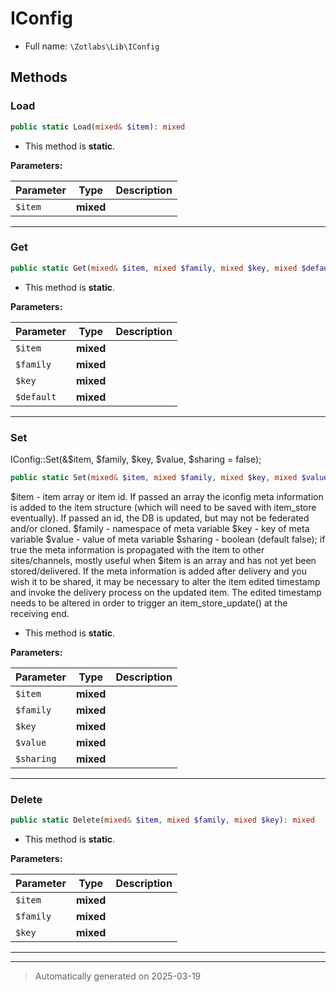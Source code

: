 
# IConfig





* Full name: `\Zotlabs\Lib\IConfig`




## Methods


### Load



```php
public static Load(mixed& $item): mixed
```



* This method is **static**.




**Parameters:**

| Parameter | Type | Description |
|-----------|------|-------------|
| `$item` | **mixed** |  |





***

### Get



```php
public static Get(mixed& $item, mixed $family, mixed $key, mixed $default = false): mixed
```



* This method is **static**.




**Parameters:**

| Parameter | Type | Description |
|-----------|------|-------------|
| `$item` | **mixed** |  |
| `$family` | **mixed** |  |
| `$key` | **mixed** |  |
| `$default` | **mixed** |  |





***

### Set

IConfig::Set(&$item, $family, $key, $value, $sharing = false);

```php
public static Set(mixed& $item, mixed $family, mixed $key, mixed $value, mixed $sharing = false): mixed
```

$item - item array or item id. If passed an array the iconfig meta information is
   added to the item structure (which will need to be saved with item_store eventually).
   If passed an id, the DB is updated, but may not be federated and/or cloned.
$family - namespace of meta variable
$key - key of meta variable
$value - value of meta variable
$sharing - boolean (default false); if true the meta information is propagated with the item
  to other sites/channels, mostly useful when $item is an array and has not yet been stored/delivered.
  If the meta information is added after delivery and you wish it to be shared, it may be necessary to
  alter the item edited timestamp and invoke the delivery process on the updated item. The edited
  timestamp needs to be altered in order to trigger an item_store_update() at the receiving end.

* This method is **static**.




**Parameters:**

| Parameter | Type | Description |
|-----------|------|-------------|
| `$item` | **mixed** |  |
| `$family` | **mixed** |  |
| `$key` | **mixed** |  |
| `$value` | **mixed** |  |
| `$sharing` | **mixed** |  |





***

### Delete



```php
public static Delete(mixed& $item, mixed $family, mixed $key): mixed
```



* This method is **static**.




**Parameters:**

| Parameter | Type | Description |
|-----------|------|-------------|
| `$item` | **mixed** |  |
| `$family` | **mixed** |  |
| `$key` | **mixed** |  |





***


***
> Automatically generated on 2025-03-19
